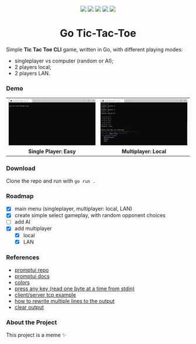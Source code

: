 <p align="center">
  <!--<a href="https://github.com/mikyll/go-tic-tac-toe/releases/latest"><img src="https://img.shields.io/github/downloads/mikyll/go-tic-tac-toe/total"/></a>-->
  <a href="https://github.com/mikyll/go-tic-tac-toe/stargazers"><img src="https://img.shields.io/github/stars/mikyll/go-tic-tac-toe"/></a>
  <a href="https://github.com/mikyll/go-tic-tac-toe/blob/master/LICENSE"><img src="https://img.shields.io/github/license/mikyll/go-tic-tac-toe"/></a>
  <a href="https://go.dev/"><img src="https://img.shields.io/badge/Go-00ADD8.svg?logo=go&logoColor=white"/></a>
  <a href="https://www.linkedin.com/in/michele-righi/?locale=en_US"><img src="https://img.shields.io/badge/-LinkedIn-black.svg?logo=linkedin&colorB=0077B5"/></a>
  <a href="https://github.com/mikyll"><img src="https://img.shields.io/github/followers/mikyll.svg?style=social&label=Follow"/></a>
</p>

<h1 align="center">Go Tic-Tac-Toe</h1>

Simple **Tic Tac Toe CLI** game, written in Go, with different playing modes:
- singleplayer vs computer (random or AI);
- 2 players local;
- 2 players LAN.

### Demo

<table>
  <tr>
    <td width="49.9%"><img src="https://github.com/mikyll/go-tic-tac-toe/blob/main/gfx/demo_singleplayer_easy.gif" alt="Single Player Easy"/></td>
    <td width="49.9%"><img src="https://github.com/mikyll/go-tic-tac-toe/blob/main/gfx/demo_multiplayer_local.gif" alt="Multiplayer Local"/></td>
  </tr>
  <tr>
    <td align="center"><b>Single Player: Easy</b></td>
    <td align="center"><b>Multiplayer: Local</b></td>
  </tr>
</table>

### Download
Clone the repo and run with ```go run .```

### Roadmap
- [X] main menu (singleplayer, multiplayer: local, LAN)
- [X] create simple select gameplay, with random opponent choices
- [ ] add AI
- [x] add multiplayer
  - [X] local
  - [x] LAN

### References
- [promptui repo](https://github.com/manifoldco/promptui)
- [promptui docs](https://pkg.go.dev/github.com/manifoldco/promptui)
- [colors](https://github.com/fatih/color)
- [press any key (read one byte at a time from stdin)](https://stackoverflow.com/a/70627571)
- [client/server tcp example](https://www.linode.com/docs/guides/developing-udp-and-tcp-clients-and-servers-in-go/)
- [how to rewrite multiple lines to the output](https://stackoverflow.com/a/33509850)
- [clear output](https://stackoverflow.com/questions/22891644/how-can-i-clear-the-terminal-screen-in-go)

### About the Project
This project is a meme ✨
